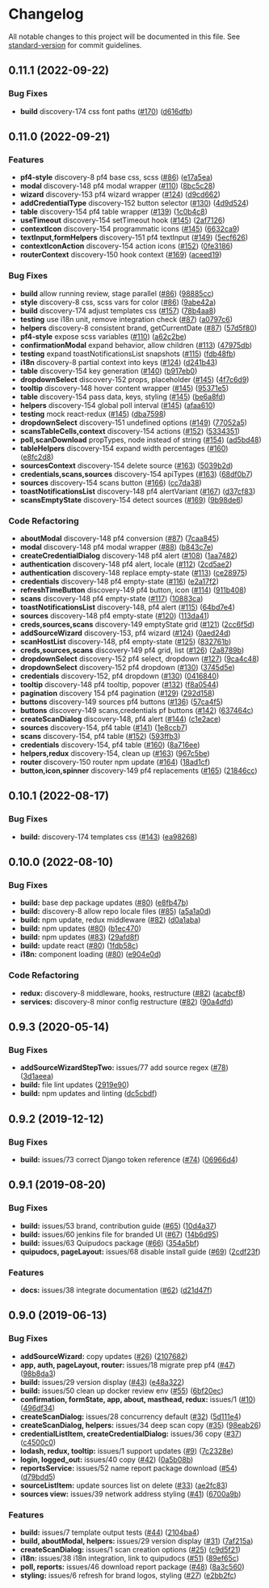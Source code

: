 # Changelog

All notable changes to this project will be documented in this file. See [standard-version](https://github.com/conventional-changelog/standard-version) for commit guidelines.

## 0.11.1 (2022-09-22)

### Bug Fixes
* **build** discovery-174 css font paths ([#170](https://github.com/quipucords/quipucords-ui/pull/170)) ([d616dfb](https://github.com/quipucords/quipucords-ui/commit/d616dfbb30a7ccc71ff822569c58bf443c51eda8))

## 0.11.0 (2022-09-21)

### Features
* **pf4-style** discovery-8 pf4 base css, scss ([#86](https://github.com/quipucords/quipucords-ui/pull/86)) ([e17a5ea](https://github.com/quipucords/quipucords-ui/commit/e17a5eaa13745c91a8c13936074e568716b941d0))
* **modal** discovery-148 pf4 modal wrapper ([#110](https://github.com/quipucords/quipucords-ui/pull/110)) ([8bc5c28](https://github.com/quipucords/quipucords-ui/commit/8bc5c282cebf114db01ce7fa62d128cd164e3ca5))
* **wizard** discovery-153 pf4 wizard wrapper ([#124](https://github.com/quipucords/quipucords-ui/pull/124)) ([d9cd662](https://github.com/quipucords/quipucords-ui/commit/d9cd662707f09eccac5b01cb44e8fc4a091f8405))
* **addCredentialType** discovery-152 button selector ([#130](https://github.com/quipucords/quipucords-ui/pull/130)) ([4d9d524](https://github.com/quipucords/quipucords-ui/commit/4d9d524ba2a63b86c9d27cbe80d24ddca93b2f05))
* **table** discovery-154 pf4 table wrapper ([#139](https://github.com/quipucords/quipucords-ui/pull/139)) ([1c0b4c8](https://github.com/quipucords/quipucords-ui/commit/1c0b4c82a3f1faa76e5a2bd36800d43f7f626ddb))
* **useTimeout** discovery-154 setTimeout hook ([#145](https://github.com/quipucords/quipucords-ui/pull/145)) ([2af7126](https://github.com/quipucords/quipucords-ui/commit/2af7126978648a087abc2d25324237235e7e5a85))
* **contextIcon** discovery-154 programmatic icons ([#145](https://github.com/quipucords/quipucords-ui/pull/145)) ([6632ca9](https://github.com/quipucords/quipucords-ui/commit/6632ca9c392efb9b187f6efb962f07dbe777b5b2))
* **textInput,formHelpers** discovery-151 pf4 textInput ([#149](https://github.com/quipucords/quipucords-ui/pull/149)) ([5ecf626](https://github.com/quipucords/quipucords-ui/commit/5ecf626cbec18ffea4a9416dd36dd355f594c5f2))
* **contextIconAction** discovery-154 action icons ([#152](https://github.com/quipucords/quipucords-ui/pull/152)) ([0fe3186](https://github.com/quipucords/quipucords-ui/commit/0fe31860cb1a28154c8b987ec797743f2d57d19e))
* **routerContext** discovery-150 hook context ([#169](https://github.com/quipucords/quipucords-ui/pull/169)) ([aceed19](https://github.com/quipucords/quipucords-ui/commit/aceed191007ea71bae8296a869682365ce220db3))

### Bug Fixes
* **build** allow running review, stage parallel ([#86](https://github.com/quipucords/quipucords-ui/pull/86)) ([98885cc](https://github.com/quipucords/quipucords-ui/commit/98885cc68854cc4d52a0f9a373656d27c434f286))
* **style** discovery-8 css, scss vars for color ([#86](https://github.com/quipucords/quipucords-ui/pull/86)) ([9abe42a](https://github.com/quipucords/quipucords-ui/commit/9abe42a465696bb5d0198dfc32b8c65e950072db))
* **build** discovery-174 adjust templates css ([#157](https://github.com/quipucords/quipucords-ui/pull/157)) ([78b4aa8](https://github.com/quipucords/quipucords-ui/commit/78b4aa801a59c1e6010f700bcea3be47306ba750))
* **testing** use i18n unit, remove integration check ([#87](https://github.com/quipucords/quipucords-ui/pull/87)) ([a0797c6](https://github.com/quipucords/quipucords-ui/commit/a0797c6399df25708cb45cf7cbda45103b172818))
* **helpers** discovery-8 consistent brand, getCurrentDate ([#87](https://github.com/quipucords/quipucords-ui/pull/87)) ([57d5f80](https://github.com/quipucords/quipucords-ui/commit/57d5f8063b02ad2128586bfe6497d25c9ab571ae))
* **pf4-style** expose scss variables ([#110](https://github.com/quipucords/quipucords-ui/pull/110)) ([a62c2be](https://github.com/quipucords/quipucords-ui/commit/a62c2be7eab3ad77c29f4dd4ca5e754739b412d0))
* **confirmationModal** expand behavior, allow children ([#113](https://github.com/quipucords/quipucords-ui/pull/113)) ([47975db](https://github.com/quipucords/quipucords-ui/commit/47975db51a869be3e44cdf23e4e438dfaf860345))
* **testing** expand toastNotificationsList snapshots ([#115](https://github.com/quipucords/quipucords-ui/pull/115)) ([fdb48fb](https://github.com/quipucords/quipucords-ui/commit/fdb48fbb1bc7674512d0794d5cda2f344a66c3b3))
* **i18n** discovery-8 partial context into keys ([#124](https://github.com/quipucords/quipucords-ui/pull/124)) ([d241b43](https://github.com/quipucords/quipucords-ui/commit/d241b43c1e7676c2e72ec359d6115808c97d8056))
* **table** discovery-154 key generation ([#140](https://github.com/quipucords/quipucords-ui/pull/140)) ([b917eb0](https://github.com/quipucords/quipucords-ui/commit/b917eb01e827d4b36919c5d95ef3e9609deba8c7))
* **dropdownSelect** discovery-152 props, placeholder ([#145](https://github.com/quipucords/quipucords-ui/pull/145)) ([4f7c6d9](https://github.com/quipucords/quipucords-ui/commit/4f7c6d91ca0e82864c9657e661732c7b08899039))
* **tooltip** discovery-148 hover content wrapper ([#145](https://github.com/quipucords/quipucords-ui/pull/145)) ([95371e5](https://github.com/quipucords/quipucords-ui/commit/95371e53c910653e0bae4d77cd3d468e2a7c748b))
* **table** discovery-154 pass data, keys, styling ([#145](https://github.com/quipucords/quipucords-ui/pull/145)) ([be6a8fd](https://github.com/quipucords/quipucords-ui/commit/be6a8fdd86e22e132f452b061e426b30824a53a5))
* **helpers** discovery-154 global poll interval ([#145](https://github.com/quipucords/quipucords-ui/pull/145)) ([afaa610](https://github.com/quipucords/quipucords-ui/commit/afaa6104b4025ac62011673ee6cfb38b76f78dbb))
* **testing** mock react-redux ([#145](https://github.com/quipucords/quipucords-ui/pull/145)) ([dba7598](https://github.com/quipucords/quipucords-ui/commit/dba7598bd14ef42e97f0d13473137230938d5a8e))
* **dropdownSelect** discovery-151 undefined options ([#149](https://github.com/quipucords/quipucords-ui/pull/149)) ([77052a5](https://github.com/quipucords/quipucords-ui/commit/77052a574defd9ad7d62effa8a15fbef6886e257))
* **scansTableCells,context** discovery-154 actions ([#152](https://github.com/quipucords/quipucords-ui/pull/152)) ([5334351](https://github.com/quipucords/quipucords-ui/commit/53343513df1b90f01325c400e83f91fb723055b9))
* **poll,scanDownload** propTypes, node instead of string ([#154](https://github.com/quipucords/quipucords-ui/pull/154)) ([ad5bd48](https://github.com/quipucords/quipucords-ui/commit/ad5bd486e85ab828683e7764f6df19b9004d1e29))
* **tableHelpers** discovery-154 expand width percentages ([#160](https://github.com/quipucords/quipucords-ui/pull/160)) ([e8fc2d8](https://github.com/quipucords/quipucords-ui/commit/e8fc2d8b286ad255e535a8876a9928c75fa74848))
* **sourcesContext** discovery-154 delete source ([#163](https://github.com/quipucords/quipucords-ui/pull/163)) ([5039b2d](https://github.com/quipucords/quipucords-ui/commit/5039b2d9b1ba4a8424a59bf2fc7863da182267f6))
* **credentials,scans,sources** discovery-154 apiTypes ([#163](https://github.com/quipucords/quipucords-ui/pull/163)) ([68df0b7](https://github.com/quipucords/quipucords-ui/commit/68df0b76626b9123377fcbe164bccdf23153c55f))
* **sources** discovery-154 scans button ([#166](https://github.com/quipucords/quipucords-ui/pull/166)) ([cc7da38](https://github.com/quipucords/quipucords-ui/commit/cc7da38e873100d90b15ec0178f140337efdb29e))
* **toastNotificationsList** discovery-148 pf4 alertVariant ([#167](https://github.com/quipucords/quipucords-ui/pull/167)) ([d37cf83](https://github.com/quipucords/quipucords-ui/commit/d37cf837e2380338f105faec367d4920540d2fbf))
* **scansEmptyState** discovery-154 detect sources ([#169](https://github.com/quipucords/quipucords-ui/pull/169)) ([9b98de6](https://github.com/quipucords/quipucords-ui/commit/9b98de69c31be9c9cf7d52ff4121b7295e4c9aa7))

### Code Refactoring
* **aboutModal** discovery-148 pf4 conversion ([#87](https://github.com/quipucords/quipucords-ui/pull/87)) ([7caa845](https://github.com/quipucords/quipucords-ui/commit/7caa8451ddee5075873fab466974fc46784d5200))
* **modal** discovery-148 pf4 modal wrapper ([#88](https://github.com/quipucords/quipucords-ui/pull/88)) ([b843c7e](https://github.com/quipucords/quipucords-ui/commit/b843c7e6fbd0a8d027655a29c37e3f7eca62b36f))
* **createCredentialDialog** discovery-148 pf4 alert ([#108](https://github.com/quipucords/quipucords-ui/pull/108)) ([1aa7482](https://github.com/quipucords/quipucords-ui/commit/1aa7482789eabe4714aedfcca897f004ae7d1ac6))
* **authentication** discovery-148 pf4 alert, locale ([#112](https://github.com/quipucords/quipucords-ui/pull/112)) ([2cd5ae2](https://github.com/quipucords/quipucords-ui/commit/2cd5ae29edcb599398a67582dccd1c28e0ee5d5f))
* **authentication** discovery-148 replace empty-state ([#113](https://github.com/quipucords/quipucords-ui/pull/113)) ([ce28975](https://github.com/quipucords/quipucords-ui/commit/ce2897561367c5ef1489c0bf5362f20e2c64a6cb))
* **credentials** discovery-148 pf4 empty-state ([#116](https://github.com/quipucords/quipucords-ui/pull/116)) ([e2a17f2](https://github.com/quipucords/quipucords-ui/commit/e2a17f2a8f1263fd4e63b1ae62f5c8e27ad08996))
* **refreshTimeButton** discovery-149 pf4 button, icon ([#114](https://github.com/quipucords/quipucords-ui/pull/114)) ([911b408](https://github.com/quipucords/quipucords-ui/commit/911b408ea8b4fb128b4f91176df056424f80c710))
* **scans** discovery-148 pf4 empty-state ([#117](https://github.com/quipucords/quipucords-ui/pull/117)) ([10883ca](https://github.com/quipucords/quipucords-ui/commit/10883ca816279039ac826173da17f04fc836881b))
* **toastNotificationsList** discovery-148, pf4 alert ([#115](https://github.com/quipucords/quipucords-ui/pull/115)) ([64bd7e4](https://github.com/quipucords/quipucords-ui/commit/64bd7e401ff76608640c0df553cde7bb2927dc8e))
* **sources** discovery-148 pf4 empty-state ([#120](https://github.com/quipucords/quipucords-ui/pull/120)) ([113da41](https://github.com/quipucords/quipucords-ui/commit/113da41a2b791dc3597ee47105eeb0309ff68583))
* **creds,sources,scans** discovery-149 emptyState grid ([#121](https://github.com/quipucords/quipucords-ui/pull/121)) ([2cc6f5d](https://github.com/quipucords/quipucords-ui/commit/2cc6f5d33da04475d51005b30d98d00cb76f9c45))
* **addSourceWizard** discovery-153, pf4 wizard ([#124](https://github.com/quipucords/quipucords-ui/pull/124)) ([0aed24d](https://github.com/quipucords/quipucords-ui/commit/0aed24dd273f1e200c6ecec870d0df4db71fae02))
* **scanHostList** discovery-148, pf4 empty-state ([#125](https://github.com/quipucords/quipucords-ui/pull/125)) ([832761b](https://github.com/quipucords/quipucords-ui/commit/832761b9c7678cc4255138b2f62a9a97d85f213c))
* **creds,sources,scans** discovery-149 pf4 grid, list ([#126](https://github.com/quipucords/quipucords-ui/pull/126)) ([2a8789b](https://github.com/quipucords/quipucords-ui/commit/2a8789b3cba4c055d6e7058ca563a397087cd7ef))
* **dropdownSelect** discovery-152 pf4 select, dropdown ([#127](https://github.com/quipucords/quipucords-ui/pull/127)) ([9ca4c48](https://github.com/quipucords/quipucords-ui/commit/9ca4c489513173165f819be82376f8e8574eb834))
* **dropdownSelect** discovery-152 pf4 dropdown ([#130](https://github.com/quipucords/quipucords-ui/pull/130)) ([3745d5e](https://github.com/quipucords/quipucords-ui/commit/3745d5e0a463804c2c75303bccc9d3cffaeb4150))
* **credentials** discovery-152, pf4 dropdown ([#130](https://github.com/quipucords/quipucords-ui/pull/130)) ([0416840](https://github.com/quipucords/quipucords-ui/commit/0416840887815fa82cc9a5c7182d24e66345390f))
* **tooltip** discovery-148 pf4 tooltip, popover ([#132](https://github.com/quipucords/quipucords-ui/pull/132)) ([f8a0544](https://github.com/quipucords/quipucords-ui/commit/f8a05449d6c118b560788187e4fedbcc5c0444de))
* **pagination** discovery 154 pf4 pagination ([#129](https://github.com/quipucords/quipucords-ui/pull/129)) ([292d158](https://github.com/quipucords/quipucords-ui/commit/292d1580644667a5686cb6e5c0f1e0d4a2f8cbc1))
* **buttons** discovery-149 sources pf4 buttons ([#136](https://github.com/quipucords/quipucords-ui/pull/136)) ([57ca4f5](https://github.com/quipucords/quipucords-ui/commit/57ca4f51500e2e287518f92c79331caff2bb4793))
* **buttons** discovery-149 scans,credentials pf buttons ([#142](https://github.com/quipucords/quipucords-ui/pull/142)) ([637464c](https://github.com/quipucords/quipucords-ui/commit/637464c018a716f1a5bb2976763b7d415ae59add))
* **createScanDialog** discovery-148, pf4 alert ([#144](https://github.com/quipucords/quipucords-ui/pull/144)) ([c1e2ace](https://github.com/quipucords/quipucords-ui/commit/c1e2aceac2ecfd3bfc3e1694cb72264580f4033a))
* **sources** discovery-154, pf4 table ([#141](https://github.com/quipucords/quipucords-ui/pull/141)) ([1e8ccb7](https://github.com/quipucords/quipucords-ui/commit/1e8ccb7f8b4b9631128fa761baf9a94efa52696f))
* **scans** discovery-154, pf4 table ([#152](https://github.com/quipucords/quipucords-ui/pull/152)) ([593ffb3](https://github.com/quipucords/quipucords-ui/commit/593ffb308a48c2691a60d70038231cb036b08b53))
* **credentials** discovery-154, pf4 table ([#160](https://github.com/quipucords/quipucords-ui/pull/160)) ([8a716ee](https://github.com/quipucords/quipucords-ui/commit/8a716eee76144a8dfc85ac916901f8e0b626bf19))
* **helpers,redux** discovery-154, clean up ([#163](https://github.com/quipucords/quipucords-ui/pull/163)) ([967c5be](https://github.com/quipucords/quipucords-ui/commit/967c5bebb61804429f43978d685f9ca57198c5a8))
* **router** discovery-150 router npm update ([#164](https://github.com/quipucords/quipucords-ui/pull/164)) ([18ad1cf](https://github.com/quipucords/quipucords-ui/commit/18ad1cf3d28b0f8cb24c86f528de4789c2b48287))
* **button,icon,spinner** discovery-149 pf4 replacements ([#165](https://github.com/quipucords/quipucords-ui/pull/165)) ([21846cc](https://github.com/quipucords/quipucords-ui/commit/21846cc4454b0fa2d1cf0421451dc6a3ec9784ac))

## 0.10.1 (2022-08-17)

### Bug Fixes

* **build:** discovery-174 templates css ([#143](https://github.com/quipucords/quipucords-ui/issues/143)) ([ea98268](https://github.com/quipucords/quipucords-ui/commit/ea982687ad3347cff942782ffc947dd2172ccc1c))

## 0.10.0 (2022-08-10)

### Bug Fixes

* **build:** base dep package updates ([#80](https://github.com/quipucords/quipucords-ui/issues/80)) ([e8fb47b](https://github.com/quipucords/quipucords-ui/commit/e8fb47be384272fd18bfbaa426b0232bed1a2d40))
* **build:** discovery-8 allow repo locale files ([#85](https://github.com/quipucords/quipucords-ui/issues/85)) ([a5a1a0d](https://github.com/quipucords/quipucords-ui/commit/a5a1a0dd3e5e2881f3beb514bf3c28449f7db42c))
* **build:** npm update, redux middleware ([#82](https://github.com/quipucords/quipucords-ui/issues/82)) ([d0a1aba](https://github.com/quipucords/quipucords-ui/commit/d0a1aba0c498067531ca335983897b622b31aa5f))
* **build:** npm updates ([#80](https://github.com/quipucords/quipucords-ui/issues/80)) ([b1ec470](https://github.com/quipucords/quipucords-ui/commit/b1ec470eb25ab27169d7eec94b47629f4177b227))
* **build:** npm updates ([#83](https://github.com/quipucords/quipucords-ui/issues/83)) ([29afd8f](https://github.com/quipucords/quipucords-ui/commit/29afd8f2ed4804a3a385c5c2938a2406ebb3b790))
* **build:** update react ([#80](https://github.com/quipucords/quipucords-ui/issues/80)) ([1fdb58c](https://github.com/quipucords/quipucords-ui/commit/1fdb58c108b2adb1b72a9204d5946f2572c2c639))
* **i18n:** component loading ([#80](https://github.com/quipucords/quipucords-ui/issues/80)) ([e904e0d](https://github.com/quipucords/quipucords-ui/commit/e904e0d663836a0dee40f6960cc4d81b3c99ddcc))

### Code Refactoring

* **redux:** discovery-8 middleware, hooks, restructure ([#82](https://github.com/quipucords/quipucords-ui/issues/82)) ([acabcf8](https://github.com/quipucords/quipucords-ui/commit/acabcf827f17d5755a7bc303ca49829fea5158bb))
* **services:** discovery-8 minor config restructure ([#82](https://github.com/quipucords/quipucords-ui/issues/82)) ([90a4dfd](https://github.com/quipucords/quipucords-ui/commit/90a4dfdf9a536484b793cfe4ee4926652d70f506))

## 0.9.3 (2020-05-14)

### Bug Fixes

* **addSourceWizardStepTwo:** issues/77 add source regex ([#78](https://github.com/quipucords/quipucords-ui/issues/78)) ([3d1aeea](https://github.com/quipucords/quipucords-ui/commit/3d1aeea))
* **build:** file lint updates ([2919e90](https://github.com/quipucords/quipucords-ui/commit/2919e90))
* **build:** npm updates and linting ([dc5cbdf](https://github.com/quipucords/quipucords-ui/commit/dc5cbdf))

## 0.9.2 (2019-12-12)

### Bug Fixes

* **build:** issues/73 correct Django token reference ([#74](https://github.com/quipucords/quipucords-ui/issues/74)) ([06966d4](https://github.com/quipucords/quipucords-ui/commit/06966d4))

## 0.9.1 (2019-08-20)

### Bug Fixes

* **build:** issues/53 brand, contribution guide ([#65](https://github.com/quipucords/quipucords-ui/issues/65)) ([10d4a37](https://github.com/quipucords/quipucords-ui/commit/10d4a37))
* **build:** issues/60 jenkins file for branded UI ([#67](https://github.com/quipucords/quipucords-ui/issues/67)) ([14b6d95](https://github.com/quipucords/quipucords-ui/commit/14b6d95))
* **build:** issues/63 Quipudocs package ([#66](https://github.com/quipucords/quipucords-ui/issues/66)) ([354a5bf](https://github.com/quipucords/quipucords-ui/commit/354a5bf))
* **quipudocs, pageLayout:** issues/68 disable install guide ([#69](https://github.com/quipucords/quipucords-ui/issues/69)) ([2cdf23f](https://github.com/quipucords/quipucords-ui/commit/2cdf23f))

### Features

* **docs:** issues/38 integrate documentation ([#62](https://github.com/quipucords/quipucords-ui/issues/62)) ([d21d47f](https://github.com/quipucords/quipucords-ui/commit/d21d47f))

## 0.9.0 (2019-06-13)

### Bug Fixes

* **addSourceWizard:** copy updates ([#26](https://github.com/quipucords/quipucords-ui/issues/26)) ([2107682](https://github.com/quipucords/quipucords-ui/commit/2107682))
* **app, auth, pageLayout, router:**  issues/18 migrate prep pf4 ([#47](https://github.com/quipucords/quipucords-ui/issues/47)) ([98b8da3](https://github.com/quipucords/quipucords-ui/commit/98b8da3))
* **build:** issues/29 version display ([#43](https://github.com/quipucords/quipucords-ui/issues/43)) ([e48a322](https://github.com/quipucords/quipucords-ui/commit/e48a322))
* **build:** issues/50 clean up docker review env ([#55](https://github.com/quipucords/quipucords-ui/issues/55)) ([6bf20ec](https://github.com/quipucords/quipucords-ui/commit/6bf20ec))
* **confirmation, formState, app, about, masthead, redux:** issues/1  ([#10](https://github.com/quipucords/quipucords-ui/issues/10)) ([496df34](https://github.com/quipucords/quipucords-ui/commit/496df34))
* **createScanDialog:** issues/28 concurrency default ([#32](https://github.com/quipucords/quipucords-ui/issues/32)) ([5d111e4](https://github.com/quipucords/quipucords-ui/commit/5d111e4))
* **createScanDialog, helpers:** issues/34 deep scan copy ([#35](https://github.com/quipucords/quipucords-ui/issues/35)) ([98eab26](https://github.com/quipucords/quipucords-ui/commit/98eab26))
* **credentialListItem, createCredentialDialog:** issues/36 copy ([#37](https://github.com/quipucords/quipucords-ui/issues/37)) ([c4500c0](https://github.com/quipucords/quipucords-ui/commit/c4500c0))
* **lodash, redux, tooltip:** issues/1 support updates ([#9](https://github.com/quipucords/quipucords-ui/issues/9)) ([7c2328e](https://github.com/quipucords/quipucords-ui/commit/7c2328e))
* **login, logged_out:** issues/40 copy ([#42](https://github.com/quipucords/quipucords-ui/issues/42)) ([0a5b08b](https://github.com/quipucords/quipucords-ui/commit/0a5b08b))
* **reportsService:** issues/52 name report package download ([#54](https://github.com/quipucords/quipucords-ui/issues/54)) ([d79bdd5](https://github.com/quipucords/quipucords-ui/commit/d79bdd5))
* **sourceListItem:** update sources list on delete ([#33](https://github.com/quipucords/quipucords-ui/issues/33)) ([ae2fc83](https://github.com/quipucords/quipucords-ui/commit/ae2fc83))
* **sources view:** issues/39 network address styling ([#41](https://github.com/quipucords/quipucords-ui/issues/41)) ([6700a9b](https://github.com/quipucords/quipucords-ui/commit/6700a9b))

### Features

* **build:** issues/7 template output tests ([#44](https://github.com/quipucords/quipucords-ui/issues/44)) ([2104ba4](https://github.com/quipucords/quipucords-ui/commit/2104ba4))
* **build, aboutModal, helpers:** issues/29 version display ([#31](https://github.com/quipucords/quipucords-ui/issues/31)) ([7af215a](https://github.com/quipucords/quipucords-ui/commit/7af215a))
* **createScanDialog:** issues/1 scan creation options ([#25](https://github.com/quipucords/quipucords-ui/issues/25)) ([c9d5f21](https://github.com/quipucords/quipucords-ui/commit/c9d5f21))
* **i18n:** issues/38 i18n integration, link to quipudocs ([#51](https://github.com/quipucords/quipucords-ui/issues/51)) ([89ef65c](https://github.com/quipucords/quipucords-ui/commit/89ef65c))
* **poll, reports:** issues/46 download report package ([#48](https://github.com/quipucords/quipucords-ui/issues/48)) ([8a3c560](https://github.com/quipucords/quipucords-ui/commit/8a3c560))
* **styling:** issues/6 refresh for brand logos, styling ([#27](https://github.com/quipucords/quipucords-ui/issues/27)) ([e2bb2fc](https://github.com/quipucords/quipucords-ui/commit/e2bb2fc))
